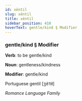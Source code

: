 ```yaml
---
id: xëntil
slug: xëntil
title: xëntil
sidebar_position: 410
hoverText: gentle/kind § Modifier
---
```


### gentle/kind § Modifier

**Verb**: to be gentle/kind

**Noun**: gentleness/kindness

**Modifier**: gentle/kind

Portuguese gentil [ʒẽˈtiɫ]

*Romance Language Family*